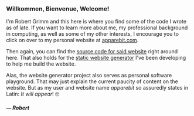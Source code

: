 ### Willkommen, Bienvenue, Welcome!

I'm Robert Grimm and this here is where you find some of the code I wrote as of late.
If you want to learn more about me, my professional background in computing, as well as
some of my other interests, I encourage you to click on over to my personal website at
[apparebit.com](https://apparebit.com).

Then again, you can find the
[source code for said website](https://github.com/apparebit/apparebit.com) right around
here. That also holds for the
[static website generator](https://github.com/apparebit/siteforge) I've been developing
to help me build the website.

Alas, the website generator project also serves as personal software playground. That
may just explain the current paucity of content on the website. But as my user and
website name _apparebit_ so assuredly states in Latin: _It will appear_! 🙄

#### — _Robert_
